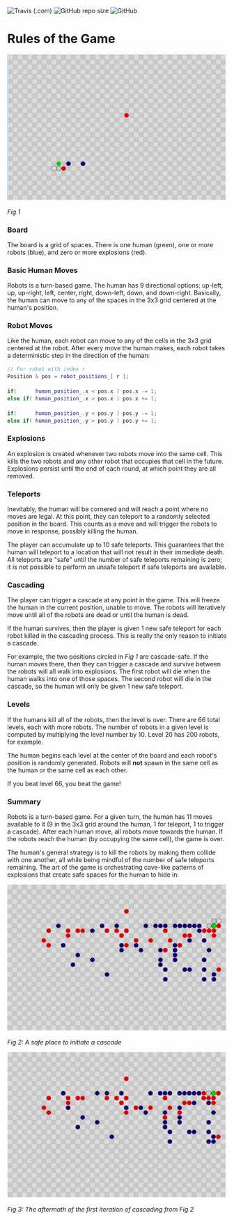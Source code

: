 ![Travis (.com)](https://img.shields.io/travis/com/JackMaguire/RobotsCore)
![GitHub repo size](https://img.shields.io/github/repo-size/JackMaguire/RobotsCore)
![GitHub](https://img.shields.io/github/license/JackMaguire/RobotsCore)

# Rules of the Game

![media/Board1.png](media/Board1.png)

*Fig 1*

### Board

The board is a grid of spaces.
There is one human (green),
one or more robots (blue),
and zero or more explosions (red).

### Basic Human Moves

Robots is a turn-based game.
The human has 9 directional options: up-left, up, up-right, left, center, right, down-left, down, and down-right.
Basically, the human can move to any of the spaces in the 3x3 grid centered at the human's position.

### Robot Moves

Like the human, each robot can move to any of the cells in the 3x3 grid centered at the robot.
After every move the human makes, each robot takes a deterministic step in the direction of the human:

```c++
// For robot with index r
Position & pos = robot_positions_[ r ];

if(      human_position_.x < pos.x ) pos.x -= 1;
else if( human_position_.x > pos.x ) pos.x += 1;

if(      human_position_.y < pos.y ) pos.y -= 1;
else if( human_position_.y > pos.y ) pos.y += 1;
```

### Explosions

An explosion is created whenever two robots move into the same cell.
This kills the two robots and any other robot that occupies that cell in the future.
Explosions persist until the end of each round, at which point they are all removed.

### Teleports

Inevitably, the human will be cornered and will reach a point where no moves are legal.
At this point, they can teleport to a randomly selected position in the board.
This counts as a move and will trigger the robots to move in response,
possibly killing the human.

The player can accumulate up to 10 safe teleports.
This guarantees that the human will teleport to a location that will not result in their immediate death.
All teleports are "safe" until the number of safe teleports remaining is zero;
it is not possible to perform an unsafe teleport if safe teleports are available.

### Cascading

The player can trigger a cascade at any point in the game.
This will freeze the human in the current position, unable to move.
The robots will iteratively move until all of the robots are dead or until the human is dead.

If the human survives, then the player is given 1 new safe teleport for each robot killed in the cascading process.
This is really the only reason to initiate a cascade.

For example, the two positions circled in *Fig 1* are cascade-safe.
If the human moves there, then they can trigger a cascade and survive between the robots will all walk into explosions.
The first robot will die when the human walks into one of those spaces.
The second robot will die in the cascade, so the human will only be given 1 new safe teleport.

### Levels

If the humans kill all of the robots, then the level is over.
There are 66 total levels, each with more robots.
The number of robots in a given level is computed by multiplying the level number by 10.
Level 20 has 200 robots, for example.

The human begins each level at the center of the board and each robot's position is randomly generated.
Robots will **not** spawn in the same cell as the human or the same cell as each other.

If you beat level 66, you beat the game!

### Summary

Robots is a turn-based game.
For a given turn, the human has 11 moves available to it (9 in the 3x3 grid around the human, 1 for teleport, 1 to trigger a cascade).
After each human move, all robots move towards the human.
If the robots reach the human (by occupying the same cell), the game is over.

The human's general strategy is to kill the robots by making them collide with one another,
all while being mindful of the number of safe teleports remaining.
The art of the game is orchestrating cave-like patterns of explosions that create safe spaces for the human to hide in:


![media/Cave2_before.png](media/Cave2_before.png)

*Fig 2: A safe place to initiate a cascade*

![media/Cave2_after.png](media/Cave2_after.png)

*Fig 3: The aftermath of the first iteration of cascading from Fig 2*
